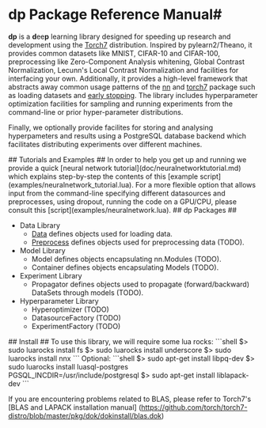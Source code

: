 # dp Package Reference Manual#

__dp__ is a <b>d</b>ee<b>p</b> learning library designed for speeding up 
research and development using the [Torch7](http://torch.ch) distribution.
Inspired by pylearn2/Theano, it provides common datasets like MNIST, CIFAR-10 and CIFAR-100, 
preprocessing like Zero-Component Analysis whitening, Global Contrast Normalization, 
Lecunn's Local Contrast Normalization  and facilities for interfacing your own. 
Additionally, it provides a high-level framework that abstracts away common usage patterns of the [nn](https://github.com/torch/nn/blob/master/README.md) 
and [torch7](https://github.com/torch/torch7/blob/master/README.md) package such as 
loading datasets and [early stopping](http://en.wikipedia.org/wiki/Early_stopping). 
The library includes hyperparameter optimization facilities for sampling and running 
experiments from the command-line or prior hyper-parameter distributions.

Finally, we optionally provide facilites for storing and analysing hyperpameters and results using
a PostgreSQL database backend which facilitates distributing experiments over different machines. 

<a name="dp.tutorials"/>
## Tutorials and Examples ##
In order to help you get up and running we provide a quick [neural network tutorial](doc/neuralnetworktutorial.md) which explains step-by-step the contents of this [example script](examples/neuralnetwork_tutorial.lua). For a more flexible option that allows input from the command-line specifying different datasources and preprocesses, using dropout, running the code on a GPU/CPU, please consult this [script](examples/neuralnetwork.lua).

<a name="dp.packages"/>
## dp Packages ##
	
  * Data Library
    * [Data](doc/data.md) defines objects used for loading data.
    * [Preprocess](doc/preprocess.md) defines objects used for preprocessing data (TODO).
  * Model Library
    * Model defines objects encapsulating nn.Modules (TODO).
    * Container defines objects encapsulating Models (TODO).
  * Experiment Library
    * Propagator defines objects used to propagate (forward/backward) DataSets through models (TODO).
  * Hyperparameter Library
    * Hyperoptimizer (TODO)
    * DatasourceFactory (TODO)
    * ExperimentFactory (TODO)


<a name="dp.install"/>
## Install ##
To use this library, we will require some lua rocks:
```shell
$> sudo luarocks install fs
$> sudo luarocks install underscore
$> sudo luarocks install nnx
```
Optional:
```shell
$> sudo apt-get install libpq-dev
$> sudo luarocks install luasql-postgres PGSQL_INCDIR=/usr/include/postgresql
$> sudo apt-get install liblapack-dev
```

If you are encountering problems related to BLAS, please refer to Torch7's [BLAS and LAPACK installation manual] (https://github.com/torch/torch7-distro/blob/master/pkg/dok/dokinstall/blas.dok)
